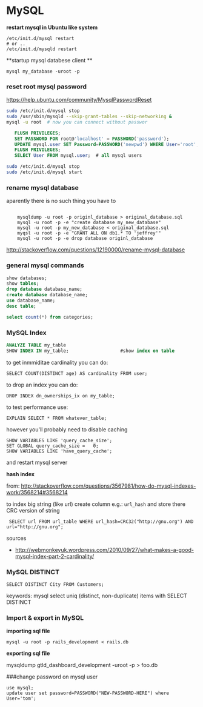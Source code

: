 # MySQL


**restart mysql in Ubuntu like system**

    /etc/init.d/mysql restart
    # or ..
    /etc/init.d/mysqld restart

**startup  mysql databese client **
```
mysql my_database -uroot -p

```

### reset root mysql password

https://help.ubuntu.com/community/MysqlPasswordReset

```bash
sudo /etc/init.d/mysql stop
sudo /usr/sbin/mysqld --skip-grant-tables --skip-networking &
mysql -u root  # now you can connect without passwor
```

```sql
   FLUSH PRIVILEGES;
   SET PASSWORD FOR root@'localhost' = PASSWORD('password');    
   UPDATE mysql.user SET Password=PASSWORD('newpwd') WHERE User='root';   
   FLUSH PRIVILEGES;
   SELECT User FROM mysql.user;  # all mysql users
```

```bash
sudo /etc/init.d/mysql stop
sudo /etc/init.d/mysql start
```

### rename mysql database

aparently there is no such thing you have to 

```

    mysqldump -u root -p originl_database > original_database.sql
    mysql -u root -p -e "create database my_new_database"
    mysql -u root -p my_new_database < original_database.sql
    myqsl -u root -p -e "GRANT ALL ON db1.* TO 'jeffrey'"
    mysql -u root -p -e drop database originl_database
```

http://stackoverflow.com/questions/12190000/rename-mysql-database
   
### general mysql commands 

~~~sql
show databases;
show tables;
drop database database_name;
create database database_name;
use database_name;
desc table;

select count(*) from categories;
~~~

### MySQL Index

```sql
ANALYZE TABLE my_table
SHOW INDEX IN my_table;                   #show index on table
```

to get inmmiditae cardinality you can do:

```
SELECT COUNT(DISTINCT age) AS cardinality FROM user;
```

to drop an index you can do:

```
DROP INDEX dn_ownerships_ix on my_table;
```


to test performance use:
  
    EXPLAIN SELECT * FROM whatever_table;

however you'll probably need to disable caching 

    SHOW VARIABLES LIKE 'query_cache_size';
    SET GLOBAL query_cache_size =   0;
    SHOW VARIABLES LIKE 'have_query_cache';
    
and restart mysql server

**hash index**

from: http://stackoverflow.com/questions/3567981/how-do-mysql-indexes-work/3568214#3568214

to index big string (like url) create column e.g.: `url_hash` and store there CRC version of string 

     SELECT url FROM url_table WHERE url_hash=CRC32("http://gnu.org") AND url="http://gnu.org";

sources 

*  http://webmonkeyuk.wordpress.com/2010/09/27/what-makes-a-good-mysql-index-part-2-cardinality/

### MySQL DISTINCT 


    SELECT DISTINCT City FROM Customers; 
    
    
keywords: mysql select uniq (distinct, non-duplicate) items with SELECT DISTINCT


### Import & export in MySQL

**importing sql file**

    mysql -u root -p rails_development < rails.db 

**exporting sql file**

   mysqldump gtld_dashboard_development -uroot -p > foo.db



###change password on mysql user

    use mysql;
    update user set password=PASSWORD("NEW-PASSWORD-HERE") where User='tom';

